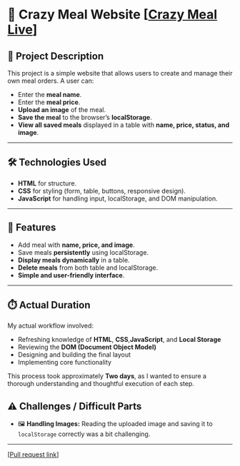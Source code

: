 # 🍔 Crazy Meal Website [[Crazy Meal Live](https://baraahadi.github.io/crazy-meal/)]

## 📌 Project Description

This project is a simple website that allows users to create and manage their own meal orders. A user can:

- Enter the **meal name**.
- Enter the **meal price**.
- **Upload an image** of the meal.
- **Save the meal** to the browser’s **localStorage**.
- **View all saved meals** displayed in a table with **name, price, status, and image**.

---

## 🛠️ Technologies Used

- **HTML** for structure.
- **CSS** for styling (form, table, buttons, responsive design).
- **JavaScript** for handling input, localStorage, and DOM manipulation.

---

## 🚀 Features

- Add meal with **name, price, and image**.
- Save meals **persistently** using localStorage.
- **Display meals dynamically** in a table.
- **Delete meals** from both table and localStorage.
- **Simple and user-friendly interface**.

---

## ⏱️ Actual Duration

My actual workflow involved:

- Refreshing knowledge of **HTML**, **CSS**,**JavaScript**, and **Local Storage**
- Reviewing the **DOM (Document Object Model)**
- Designing and building the final layout
- Implementing core functionality

This process took approximately **Two days**, as I wanted to ensure a thorough understanding and thoughtful execution of each step.

## ⚠️ Challenges / Difficult Parts

- 🖼️ **Handling Images:** Reading the uploaded image and saving it to `localStorage` correctly was a bit challenging.  

---
[[Pull request link](https://github.com/Baraahadi/crazy-meal/pull/2)]
